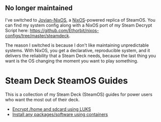 ## No longer maintained
I've switched to [Jovian-NixOS](https://github.com/Jovian-Experiments/Jovian-NixOS), a [NixOS](https://nixos.org/)-powered replica of SteamOS.
You can find my system config along with a NixOS port of my Steam Decrypt Script here: https://github.com/Ethorbit/nixos-configs/tree/master/steamdeck.

The reason I switched is because I don't like maintaining unpredictable systems. With NixOS, you get a declarative, reproducible system, and it delivers the reliability that a Steam Deck needs, because the last thing you want is the OS changing the moment you want to play something.


# Steam Deck SteamOS Guides
This is a collection of my Steam Deck (SteamOS) guides for power users who want the most out of their deck.

* [Encrypt /home and sdcard using LUKS](Encrypting-With-LUKS)
* [Install any packages/software using containers](Installing-Any-Package)
